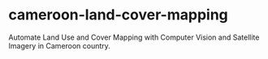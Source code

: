 # cameroon-land-cover-mapping
Automate Land Use and Cover Mapping with Computer Vision and Satellite Imagery in Cameroon country.
